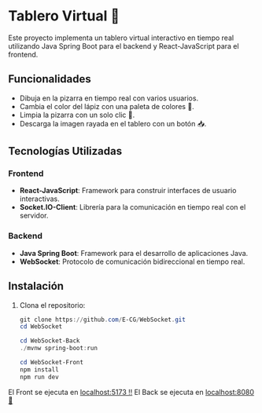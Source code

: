 # Tablero Virtual 🎨
Este proyecto implementa un tablero virtual interactivo en tiempo real utilizando Java Spring Boot para el backend y React-JavaScript para el frontend.

## Funcionalidades
- Dibuja en la pizarra en tiempo real con varios usuarios.
- Cambia el color del lápiz con una paleta de colores 🌈.
- Limpia la pizarra con un solo clic 🧹.
- Descarga la imagen rayada en el tablero con un botón 📥.

## Tecnologías Utilizadas

### Frontend
- **React-JavaScript**: Framework para construir interfaces de usuario interactivas.
- **Socket.IO-Client**: Librería para la comunicación en tiempo real con el servidor.

### Backend
- **Java Spring Boot**: Framework para el desarrollo de aplicaciones Java.
- **WebSocket**: Protocolo de comunicación bidireccional en tiempo real.

## Instalación
1. Clona el repositorio:

   ```PowerShell
   git clone https://github.com/E-CG/WebSocket.git
   cd WebSocket

   cd WebSocket-Back
   ./mvnw spring-boot:run

   cd WebSocket-Front
   npm install
   npm run dev

El Front se ejecuta en [localhost:5173 ‼️](http://localhost:5173/)
El Back se ejecuta en [localhost:8080 👀](http://localhost:8080/)
